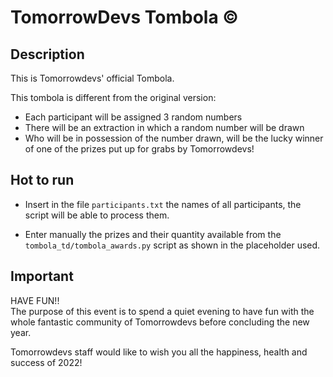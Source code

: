 # TomorrowDevs Tombola ©


## Description
This is Tomorrowdevs' official Tombola.   

This tombola is different from the original version:   
- Each participant will be assigned 3 random numbers
- There will be an extraction in which a random number will be drawn
- Who will be in possession of the number drawn, will be the lucky winner of one of the prizes put up for grabs by Tomorrowdevs!


## Hot to run
- Insert in the file `participants.txt` the names of all participants, the script will be able to process them.   

- Enter manually the prizes and their quantity available from the `tombola_td/tombola_awards.py` script as shown in the placeholder used. 


## Important
HAVE FUN!!   
The purpose of this event is to spend a quiet evening to have fun with the whole fantastic community of Tomorrowdevs before concluding the new year.   

Tomorrowdevs staff would like to wish you all the happiness, health and success of 2022!

